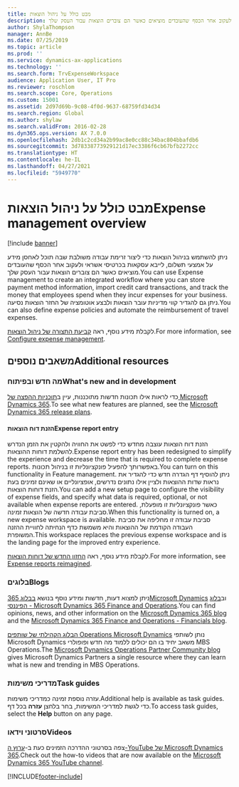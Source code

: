 ```yaml
---
title: מבט כולל על ניהול הוצאות
description: נושא זה מספק מידע כללי על ניהול הוצאות וקישורים למשאבים נוספים. ניתן להשתמש בניהול הוצאות כדי ליצור זרימת עבודה משולבת שבה תוכל לאחסן מידע על אמצעי תשלום, לייבא עסקאות בכרטיסי אשראי ולעקוב אחר הכסף שהעובדים מוציאים כאשר הם צוברים הוצאות עבור העסק שלך.
author: ShylaThompson
manager: AnnBe
ms.date: 07/25/2019
ms.topic: article
ms.prod: ''
ms.service: dynamics-ax-applications
ms.technology: ''
ms.search.form: TrvExpenseWorkspace
audience: Application User, IT Pro
ms.reviewer: roschlom
ms.search.scope: Core, Operations
ms.custom: 15001
ms.assetid: 2d97d69b-9c08-4f0d-9637-68759fd34d34
ms.search.region: Global
ms.author: shylaw
ms.search.validFrom: 2016-02-28
ms.dyn365.ops.version: AX 7.0.0
ms.openlocfilehash: 2db1c2cd34a2b99ac8e0cc88c34bac804bbafdb6
ms.sourcegitcommit: 3d78338773929121d17ec3386f6cb67bfb2272cc
ms.translationtype: HT
ms.contentlocale: he-IL
ms.lasthandoff: 04/27/2021
ms.locfileid: "5949770"
---
```

# <a name="expense-management-overview"></a><span data-ttu-id="69486-104">מבט כולל על ניהול הוצאות</span><span class="sxs-lookup"><span data-stu-id="69486-104">Expense management overview</span></span>

[!include [banner](../includes/banner.md)]

<span data-ttu-id="69486-105">ניתן להשתמש בניהול הוצאות כדי ליצור זרימת עבודה משולבת שבה תוכל לאחסן מידע על אמצעי תשלום, לייבא עסקאות בכרטיסי אשראי ולעקוב אחר הכסף שהעובדים מוציאים כאשר הם צוברים הוצאות עבור העסק שלך.</span><span class="sxs-lookup"><span data-stu-id="69486-105">You can use Expense management to create an integrated workflow where you can store payment method information, import credit card transactions, and track the money that employees spend when they incur expenses for your business.</span></span> <span data-ttu-id="69486-106">ניתן גם להגדיר קווי מדיניות עובר הוצאות ולבצע אוטומציה של החזר הוצאות נסיעה.</span><span class="sxs-lookup"><span data-stu-id="69486-106">You can also define expense policies and automate the reimbursement of travel expenses.</span></span>

<span data-ttu-id="69486-107">לקבלת מידע נוסף, ראה [קביעת התצורה של ניהול הוצאות](plan-expense-management.md).</span><span class="sxs-lookup"><span data-stu-id="69486-107">For more information, see [Configure expense management](plan-expense-management.md).</span></span>

## <a name="additional-resources"></a><span data-ttu-id="69486-108">משאבים נוספים</span><span class="sxs-lookup"><span data-stu-id="69486-108">Additional resources</span></span>

### <a name="whats-new-and-in-development"></a><span data-ttu-id="69486-109">מה חדש ובפיתוח</span><span class="sxs-lookup"><span data-stu-id="69486-109">What's new and in development</span></span>

<span data-ttu-id="69486-110">כדי לראות אילו תכונות חדשות מתוכננות, עיין ב[תוכניות ההפצה של Microsoft Dynamics 365](/dynamics365/release-plans/).</span><span class="sxs-lookup"><span data-stu-id="69486-110">To see what new features are planned, see the [Microsoft Dynamics 365 release plans](/dynamics365/release-plans/).</span></span>

#### <a name="expense-report-entry"></a><span data-ttu-id="69486-111">הזנת דוח הוצאות</span><span class="sxs-lookup"><span data-stu-id="69486-111">Expense report entry</span></span>

<span data-ttu-id="69486-112">הזנת דוח הוצאות עוצבה מחדש כדי לפשט את החוויה ולהקטין את הזמן הנדרש להשלמת דוחות ההוצאות.</span><span class="sxs-lookup"><span data-stu-id="69486-112">Expense report entry has been redesigned to simplify the experience and decrease the time that is required to complete expense reports.</span></span> <span data-ttu-id="69486-113">באפשרותך להפעיל פונקציונליות זו בניהול תכונות.</span><span class="sxs-lookup"><span data-stu-id="69486-113">You can turn on this functionality in Feature management.</span></span> <span data-ttu-id="69486-114">ניתן להוסיף דף הגדרה חדש כדי להגדיר את נראות שדות ההוצאות ולציין אילו נתונים נדרשים, אופציונליים או שאינם זמינים בעת הזנת דוחות הוצאות.</span><span class="sxs-lookup"><span data-stu-id="69486-114">You can add a new setup page to configure the visibility of expense fields, and specify what data is required, optional, or not available when expense reports are entered.</span></span> <span data-ttu-id="69486-115">כאשר פונקציונליות זו מופעלת, סביבת עבודה חדשה של הוצאות זמינה.</span><span class="sxs-lookup"><span data-stu-id="69486-115">When this functionality is turned on, a new expense workspace is available.</span></span> <span data-ttu-id="69486-116">סביבת עבודה זו מחליפה את סביבת העבודה הקודמת של ההוצאות והיא משמשת כדף הנחיתה לחוויית ההזנה המשופרת.</span><span class="sxs-lookup"><span data-stu-id="69486-116">This workspace replaces the previous expense workspace and is the landing page for the improved entry experience.</span></span>

<span data-ttu-id="69486-117">לקבלת מידע נוסף, ראה [החזון החדש של דוחות הוצאות](ExpenseWorkspaceNew.md).</span><span class="sxs-lookup"><span data-stu-id="69486-117">For more information, see [Expense reports reimagined](ExpenseWorkspaceNew.md).</span></span>

### <a name="blogs"></a><span data-ttu-id="69486-118">בלוגים</span><span class="sxs-lookup"><span data-stu-id="69486-118">Blogs</span></span>

<span data-ttu-id="69486-119">ניתן למצוא דעות, חדשות ומידע נוסף בנושא [בבלוג 365Microsoft Dynamics](https://community.dynamics.com/b/msftdynamicsblog?c=Enterprise) וב[בלוג הפיננסי - Microsoft Dynamics 365 Finance and Operations](https://community.dynamics.com/365/financeandoperations/b/financials).</span><span class="sxs-lookup"><span data-stu-id="69486-119">You can find opinions, news, and other information on the [Microsoft Dynamics 365 blog](https://community.dynamics.com/b/msftdynamicsblog?c=Enterprise) and the [Microsoft Dynamics 365 Finance and Operations - Financials blog](https://community.dynamics.com/365/financeandoperations/b/financials).</span></span>

<span data-ttu-id="69486-120">[הבלוג הקהילתי של שותפים Operations Microsoft Dynamics](https://community.dynamics.com/partner/b/operationspartnercommunityblog) נותן לשותפי Microsoft Dynamics משאב יחיד בו הם יכולים ללמוד מה חדש ופופולרי MBS Operations.</span><span class="sxs-lookup"><span data-stu-id="69486-120">The [Microsoft Dynamics Operations Partner Community blog](https://community.dynamics.com/partner/b/operationspartnercommunityblog) gives Microsoft Dynamics Partners a single resource where they can learn what is new and trending in MBS Operations.</span></span>

### <a name="task-guides"></a><span data-ttu-id="69486-121">מדריכי משימות</span><span class="sxs-lookup"><span data-stu-id="69486-121">Task guides</span></span>

<span data-ttu-id="69486-122">עזרה נוספת זמינה כמדריכי משימות.</span><span class="sxs-lookup"><span data-stu-id="69486-122">Additional help is available as task guides.</span></span> <span data-ttu-id="69486-123">כדי לגשת למדריכי המשימות, בחר בלחצן **עזרה** בכל דף.</span><span class="sxs-lookup"><span data-stu-id="69486-123">To access task guides, select the **Help** button on any page.</span></span>

### <a name="videos"></a><span data-ttu-id="69486-124">סרטוני וידאו</span><span class="sxs-lookup"><span data-stu-id="69486-124">Videos</span></span>

<span data-ttu-id="69486-125">צפה בסרטוני ההדרכה הזמינים כעת ב-[ערוץ ה-YouTube של Microsoft Dynamics 365](https://www.youtube.com/channel/UCJGCg4rB3QSs8y_1FquelBQ).</span><span class="sxs-lookup"><span data-stu-id="69486-125">Check out the how-to videos that are now available on the [Microsoft Dynamics 365 YouTube channel](https://www.youtube.com/channel/UCJGCg4rB3QSs8y_1FquelBQ).</span></span>


[!INCLUDE[footer-include](../includes/footer-banner.md)]